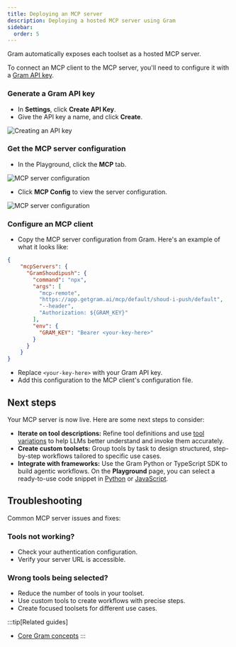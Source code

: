 ```yaml
---
title: Deploying an MCP server
description: Deploying a hosted MCP server using Gram
sidebar:
  order: 5
---
```


Gram automatically exposes each toolset as a hosted MCP server.

To connect an MCP client to the MCP server, you'll need to configure it with a [Gram API key](/concepts/api-keys).

### Generate a Gram API key

- In **Settings**, click **Create API Key**.
- Give the API key a name, and click **Create**.

![Creating an API key](/img/guides/04-adding-api-key.png)

### Get the MCP server configuration

- In the Playground, click the **MCP** tab.

![MCP server configuration](/img/guides/04-mcp-server-configuration.png)

- Click **MCP Config** to view the server configuration.

![MCP server configuration](/img/guides/04-mcp-config-gram.png)

### Configure an MCP client

- Copy the MCP server configuration from Gram. Here's an example of what it looks like:

```json
{
    "mcpServers": {
      "GramShoudipush": {
        "command": "npx",
        "args": [
          "mcp-remote",
          "https://app.getgram.ai/mcp/default/shoud-i-push/default",
          "--header",
          "Authorization: ${GRAM_KEY}"
        ],
        "env": {
          "GRAM_KEY": "Bearer <your-key-here>"
        }
      }
    }
}
```

- Replace `<your-key-here>` with your Gram API key.
- Add this configuration to the MCP client's configuration file.

## Next steps

Your MCP server is now live. Here are some next steps to consider:

- **Iterate on tool descriptions:** Refine tool definitions and use [tool variations](/concepts/tool-variations) to help LLMs better understand and invoke them accurately.
- **Create custom toolsets:** Group tools by task to design structured, step-by-step workflows tailored to specific use cases.
- **Integrate with frameworks:** Use the Gram Python or TypeScript SDK to build agentic workflows. On the **Playground** page, you can select a ready-to-use code snippet in [Python](https://pypi.org/project/gram-ai/) or [JavaScript](https://www.npmjs.com/package/@gram-ai/sdk).

## Troubleshooting

Common MCP server issues and fixes:

### Tools not working?

- Check your authentication configuration.
- Verify your server URL is accessible.

### Wrong tools being selected?

- Reduce the number of tools in your toolset.
- Use custom tools to create workflows with precise steps.
- Create focused toolsets for different use cases.

:::tip[Related guides]
- [Core Gram concepts](/blog/gram-concepts)
:::
